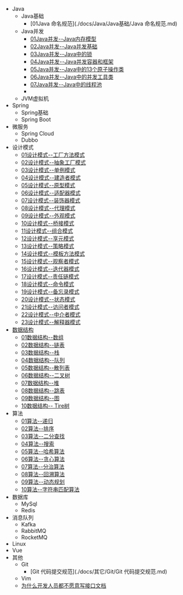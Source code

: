 - Java
  - Java基础
    * [01Java 命名规范](./docs/Java/Java基础/Java 命名规范.md)
  - Java并发
    * [01Java并发--Java内存模型](./docs/Java/Java并发/01Java并发--Java内存模型.md)
    * [02Java并发--Java并发基础](./docs/Java/Java并发/02Java并发--Java并发基础.md)
    * [03Java并发--Java中的锁](./docs/Java/Java并发/03Java并发--Java中的锁.md)
    * [04Java并发--Java并发容器和框架](./docs/Java/Java并发/04Java并发--Java并发容器和框架.md)
    * [05Java并发--Java中的13个原子操作类](./docs/Java/Java并发/05Java并发--Java中的13个原子操作类.md)
    * [06Java并发--Java中的并发工具类](./docs/Java/Java并发/06Java并发--Java中的并发工具类.md)
    * [07Java并发--Java中的线程池](./docs/Java/Java并发/07Java并发--Java中的线程池.md)
    * 
  - JVM虚拟机
- Spring
  - Spring基础 
  - Spring Boot
- 微服务
  - Spring  Cloud
  - Dubbo
- 设计模式
  - [01设计模式--工厂方法模式](./docs/设计模式/01设计模式--工厂方法模式.md)
  - [02设计模式--抽象工厂模式](./docs/设计模式/02设计模式--抽象工厂模式.md)
  - [03设计模式--单例模式](./docs/设计模式/03设计模式--单例模式.md)
  - [04设计模式--建造者模式](./docs/设计模式/04设计模式--建造者模式.md)
  - [05设计模式--原型模式](./docs/设计模式/05设计模式--原型模式.md)
  - [06设计模式--适配器模式](./docs/设计模式/06设计模式--适配器模式.md)
  - [07设计模式--装饰器模式](./docs/设计模式/07设计模式--装饰器模式.md)
  - [08设计模式--代理模式](./docs/设计模式/08设计模式--代理模式.md)
  - [09设计模式--外观模式](./docs/设计模式/09设计模式--外观模式.md)
  - [10设计模式--桥接模式](./docs/设计模式/10设计模式--桥接模式.md)
  - [11设计模式--组合模式](./docs/设计模式/11设计模式--组合模式.md)
  - [12设计模式--享元模式](./docs/设计模式/12设计模式--享元模式.md)
  - [13设计模式--策略模式](./docs/设计模式/13设计模式--策略模式.md)
  - [14设计模式--模板方法模式](./docs/设计模式/14设计模式--模板方法模式.md)
  - [15设计模式--观察者模式](./docs/设计模式/15设计模式--观察者模式.md)
  - [16设计模式--迭代器模式](./docs/设计模式/16设计模式--迭代器模式.md)
  - [17设计模式--责任链模式](./docs/设计模式/17设计模式--责任链模式.md)
  - [18设计模式--命令模式](./docs/设计模式/18设计模式--命令模式.md)
  - [19设计模式--备忘录模式](./docs/设计模式/19设计模式--备忘录模式.md)
  - [20设计模式--状态模式](./docs/设计模式/20设计模式--状态模式.md)
  - [21设计模式--访问者模式](./docs/设计模式/21设计模式--访问者模式.md)
  - [22设计模式--中介者模式](./docs/设计模式/22设计模式--中介者模式.md)
  - [23设计模式--解释器模式](./docs/设计模式/23设计模式--解释器模式.md)
- [数据结构](./docs/数据结构/数据结构.md)
  - [01数据结构--数组](./docs/数据结构/01数据结构--数组.md)
  - [02数据结构--链表](./docs/数据结构/02数据结构--链表.md)
  - [03数据结构--栈](./docs/数据结构/03数据结构--栈.md)
  - [04数据结构--队列](./docs/数据结构/04数据结构--队列.md)
  - [05数据结构--散列表](./docs/数据结构/05数据结构--散列表.md)
  - [06数据结构--二叉树](./docs/数据结构/06数据结构--二叉树.md)
  - [07数据结构--堆](./docs/数据结构/07数据结构--堆.md)
  - [08数据结构--跳表](./docs/数据结构/08数据结构--跳表.md)
  - [09数据结构--图](./docs/数据结构/09数据结构--图.md)
  - [10数据结构-- Tire树](./docs/数据结构/10数据结构--Tire树.md)
- 算法
  - [01算法--递归](./docs/算法/01算法--递归.md)
  - [02算法--排序](./docs/算法/02算法--排序.md)
  - [03算法--二分查找](./docs/算法/03算法--二分查找.md)
  - [04算法--搜索](./docs/算法/04算法--搜索.md)
  - [05算法--哈希算法](./docs/算法/05算法--哈希算法.md)
  - [06算法--贪心算法](./docs/算法/06算法--贪心算法.md)
  - [07算法--分治算法](./docs/算法/07算法--分治算法.md)
  - [08算法--回溯算法](./docs/算法/08算法--回溯算法.md)
  - [09算法--动态规划](./docs/算法/09算法--动态规划.md)
  - [10算法--字符串匹配算法](./docs/算法/10算法--字符串匹配算法.md)
- 数据库
  * MySql
  * Redis
- 消息队列
  * Kafka
  * RabbitMQ
  * RocketMQ
- Linux
- Vue
- 其他
  * Git
    * [Git 代码提交规范](./docs/其它/Git/Git 代码提交规范.md)
  * Vim
  * [为什么开发人员都不愿意写接口文档](./docs/其它/为什么开发人员都不愿意写接口文档.md)



